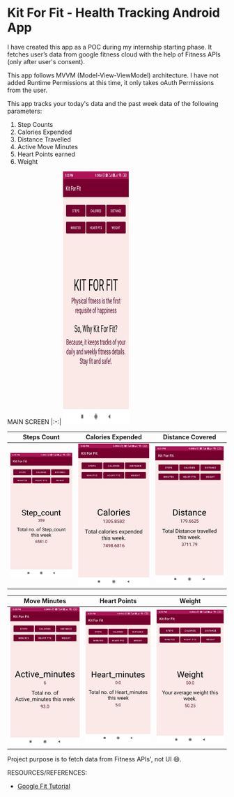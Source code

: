 # Kit For Fit - Health Tracking Android App
I have created this app as a POC during my internship starting phase. 
It fetches user’s data from google fitness cloud with the help of Fitness APIs (only after user's consent).

This app follows MVVM (Model-View-ViewModel) architecture. 
I have not added Runtime Permissions at this time, it only takes oAuth Permissions from the user.

This app tracks your today's data and the past week data of the following parameters:
1. Step Counts
2. Calories Expended
3. Distance Travelled 
4. Active Move Minutes
5. Heart Points earned
6. Weight


MAIN SCREEN
|:-:|
<img src="Screenshots/photo_1.jpeg" width="30%" height="580" />

| Steps Count | Calories Expended |  Distance Covered |
|:-:|:-:|:-:|
| ![Steps Count](Screenshots/photo_2.jpeg) | ![Calories Expended](Screenshots/photo_3.jpeg) | ![Distance Covered](Screenshots/photo_4.jpeg) |

| Move Minutes | Heart Points |  Weight |
|:-:|:-:|:-:|
| ![Move Minutes](Screenshots/photo_5.jpeg) | ![Heart Points](Screenshots/photo_6.jpeg) | ![Weight](Screenshots/photo_7.jpeg) |


Project purpose is to fetch data from Fitness APIs', not UI 😄.

RESOURCES/REFERENCES:
+ [Google Fit Tutorial](https://developers.google.com/fit/)
